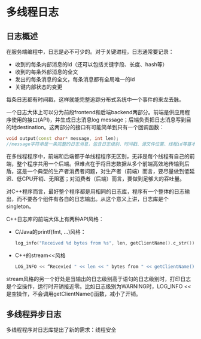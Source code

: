 # 多线程日志

## 日志概述

在服务端编程中，日志是必不可少的。对于关键进程，日志通常要记录：

- 收到的每条内部消息的id（还可以包括关键字段、长度、hash等）
- 收到的每条外部消息的全文
- 发出的每条消息的全文，每条消息都有全局唯一的id
- 关键内部状态的变更

每条日志都有时间戳，这样就能完整追踪分布式系统中一个事件的来龙去脉。

一个日志大体上可以分为前段frontend和后端backend两部分。前端是供应用程序使用的接口(API)，并生成日志消息log message；后端负责把日志消息写到目的地destination。这两部分的接口有可能简单到只有一个回调函数：

```C++
void output(const char* message, int len);
//message字符串是一条完整的日志消息，包含日志级别、时间戳、源文件位置、线程id等基本字段，以及程序输出的具体消息内容
```

在多线程程序中，前端和后端都于单线程程序无区别，无非是每个线程有自己的前端，整个程序共用一个后端。但难点在于将日志数据从多个前端高效地传输到后盾，这是一个典型的生产者消费者问题，对生产者（前端）而言，要尽量做到低延迟、低CPU开销、无阻塞；对消费者（后端）而言，要做到足够大的吞吐量。

对C++程序而言，最好整个程序都是用相同的日志库，程序有一个整体的日志输出，而不要各个组件有各自的日志输出。从这个意义上讲，日志库是个singleton。

C++日志库的前端大体上有两种API风格：

- C/Java的printf(fmt, ...)风格：

  ```C++
  log_info("Received %d bytes from %s", len, getClientName().c_str());
  ```

- C++的stream<<风格

  ```C++
  LOG_INFO << “Recevied " << len << " bytes from " << getClientName();
  ```

stream风格的另一个好处是当输出的日志级别高于语句的日志级别时，打印日志是个空操作，运行时开销接近零。比如日志级别为WARNING时，LOG_INFO <<是空操作，不会调用getClientName()函数，减小了开销。

## 多线程异步日志

多线程程序对日志库提出了新的需求：线程安全